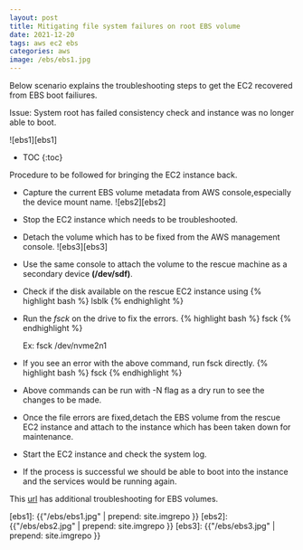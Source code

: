 ```yaml
---
layout: post
title: Mitigating file system failures on root EBS volume
date: 2021-12-20
tags: aws ec2 ebs
categories: aws
image: /ebs/ebs1.jpg
---
```


Below scenario explains the troubleshooting steps to get the EC2 recovered from EBS boot failiures.

Issue: System root has failed consistency check and instance was no longer able to boot.

![ebs1][ebs1]

* TOC
{:toc}

Procedure to be followed for bringing the EC2 instance back.

- Capture the current EBS volume metadata from AWS console,especially the device mount name.
  ![ebs2][ebs2]

- Stop the EC2 instance which needs to be troubleshooted.

- Detach the volume which has to be fixed from the AWS management console.
  ![ebs3][ebs3]

- Use the same console to attach the volume to the rescue machine as a secondary device **(/dev/sdf)**.

- Check if the disk available on the rescue EC2 instance using
    {% highlight bash %}
    lsblk
    {% endhighlight %}

- Run the *fsck* on the drive to fix the errors.
    {% highlight bash %}
    fsck <mount>
    {% endhighlight %}

    Ex: fsck /dev/nvme2n1

- If you see an error with the above command, run fsck directly.
    {% highlight bash %}
    fsck
    {% endhighlight %}

- Above commands can be run with -N flag as a dry run to see the changes to be made.

- Once the file errors are fixed,detach the EBS volume from the rescue EC2 instance and attach to the instance which has been taken down for maintenance.

- Start the EC2 instance and check the system log.

- If the process is successful we should be able to boot into the instance and the services would be running again.


This [url](https://aws.amazon.com/premiumsupport/knowledge-center/ec2-linux-status-check-failure-os-errors/) has additional troubleshooting for EBS volumes.


[ebs1]: {{"/ebs/ebs1.jpg" | prepend: site.imgrepo }}
[ebs2]: {{"/ebs/ebs2.jpg" | prepend: site.imgrepo }}
[ebs3]: {{"/ebs/ebs3.jpg" | prepend: site.imgrepo }}